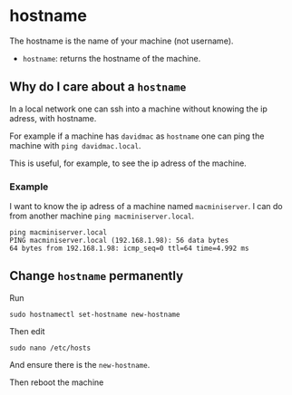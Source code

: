 # hostname

The hostname is the name of your machine (not username).

- `hostname`: returns the hostname of the machine.

## Why do I care about a `hostname`

In a local network one can ssh into a machine without knowing the ip adress, with hostname.

For example if a machine has `davidmac` as `hostname` one can ping the machine with `ping davidmac.local`.

This is useful, for example, to see the ip adress of the machine.

### Example

I want to know the ip adress of a machine named `macminiserver`. I can do from another machine `ping macminiserver.local`.

```
ping macminiserver.local
PING macminiserver.local (192.168.1.98): 56 data bytes
64 bytes from 192.168.1.98: icmp_seq=0 ttl=64 time=4.992 ms
```




## Change  `hostname` permanently

Run 
```
sudo hostnamectl set-hostname new-hostname
```

Then edit 

```
sudo nano /etc/hosts
```

And ensure there is the `new-hostname`.

Then reboot the machine


